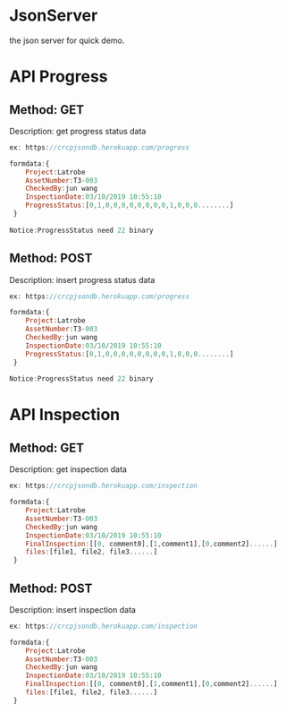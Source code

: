 # JsonServer
the json server for quick demo.

# API Progress


## Method: GET

Description: get progress status data


```javascript
ex: https://crcpjsondb.herokuapp.com/progress

formdata:{
    Project:Latrobe
    AssetNumber:T3-003
    CheckedBy:jun wang
    InspectionDate:03/10/2019 10:55:10
    ProgressStatus:[0,1,0,0,0,0,0,0,0,0,1,0,0,0........]
 }
 
Notice:ProgressStatus need 22 binary 

```


## Method: POST

Description: insert progress status data


```javascript
ex: https://crcpjsondb.herokuapp.com/progress

formdata:{
    Project:Latrobe
    AssetNumber:T3-003
    CheckedBy:jun wang
    InspectionDate:03/10/2019 10:55:10
    ProgressStatus:[0,1,0,0,0,0,0,0,0,0,1,0,0,0........]
 }
 
Notice:ProgressStatus need 22 binary 
```


# API Inspection


## Method: GET

Description: get inspection data


```javascript
ex: https://crcpjsondb.herokuapp.com/inspection

formdata:{
    Project:Latrobe
    AssetNumber:T3-003
    CheckedBy:jun wang
    InspectionDate:03/10/2019 10:55:10
    FinalInspection:[[0, comment0],[1,comment1],[0,comment2]......]
    files:[file1, file2, file3......]
 }
 ```

## Method: POST

Description: insert inspection data


```javascript
ex: https://crcpjsondb.herokuapp.com/inspection

formdata:{
    Project:Latrobe
    AssetNumber:T3-003
    CheckedBy:jun wang
    InspectionDate:03/10/2019 10:55:10
    FinalInspection:[[0, comment0],[1,comment1],[0,comment2]......]
    files:[file1, file2, file3......]
 }
 ```
